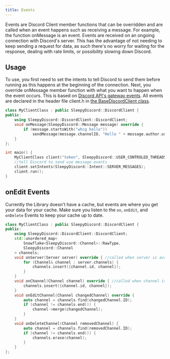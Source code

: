 ```yaml
---
title: Events
---
```


Events are Discord Client member functions that can be overridden and are called when an event happens such as receiving a message. For example, the function onMessage is an event. Events are received on an ongoing connection with Discord's server. This has the advantage of not needing to keep sending a request for data, as such there's no worry for waiting for the response, dealing with rate limits, or possibility slowing down Discord.

## Usage

To use, you first need to set the intents to tell Discord to send them before running as this happens at the beginning of the connection. Next, you override onMessage member function with what you want to happen when the event occurs. This is based on [Discord API's gateway events](https://discord.com/developers/docs/topics/gateway#commands-and-events-gateway-events). All events are declared in the header file client.h in [the BaseDiscordClient class](/docs/reference/Classes/class_sleepy_discord_1_1_base_discord_client#function-onready).

```cpp
class MyClientClass : public SleepyDiscord::DiscordClient {
public:
	using SleepyDiscord::DiscordClient::DiscordClient;
	void onMessage(SleepyDiscord::Message message) override {
		if (message.startsWith("whcg hello"))
			sendMessage(message.channelID, "Hello " + message.author.username);
	}
};

int main() {
	MyClientClass client("token", SleepyDiscord::USER_CONTROLED_THREADS);
    //tell Discord to send use message events
	client.setIntents(SleepyDiscord::Intent::SERVER_MESSAGES);
	client.run();
}
```

## onEdit Events

Currently the Library doesn't have a cache, but events are where you get your data for your cache. Make sure you listen to the ``on``, ``onEdit``, and ``onDelete`` Events to keep your cache up to date.

```cpp
class MyClientClass : public SleepyDiscord::DiscordClient {
public:
	using SleepyDiscord::DiscordClient::DiscordClient;
	std::unordered_map<
        Snowflake<SleepyDiscord::Channel>::RawType,
        SleepyDiscord::Channel
    > channels;
    void onServer(Server server) override { //called when server is available
        for (Channel& channel : server.channels) {
            channels.insert({channel.id, channel});
        }
    }
    void onChannel(Channel channel) override { //called when channel is created
        channels.insert({channel.id, channel});
    }
    void onEditChannel(Channel changedChannel) override {
        auto channel = channels.find(changedChannel.ID);
        if (channel != channels.end()) {
            channel->merge(changedChannel);
        }
    }
    void onDeleteChannel(Channel removedChannel) {
        auto channel = channels.find(removedChannel.ID);
        if (channel != channels.end()) {
            channels.erase(channel);
        }
    }
};
```
